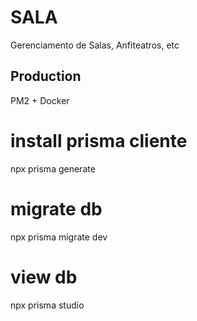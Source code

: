# SALA
Gerenciamento de Salas, Anfiteatros, etc

## Production

PM2 + Docker

# install prisma cliente
npx prisma generate

# migrate db
npx prisma migrate dev

# view db
npx prisma studio